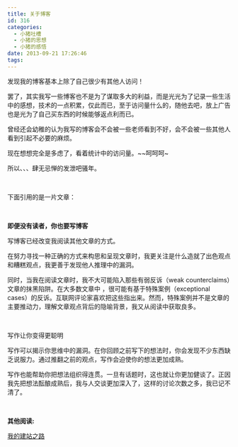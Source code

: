 ```yaml
---
title: 关于博客
id: 316
categories:
  - 小猪吐槽
  - 小猪的思想
  - 小猪的感悟
date: 2013-09-21 17:26:46
tags:
---
```


发现我的博客基本上除了自己很少有其他人访问！

罢了，其实我写一些博客也不是为了谋取多大的利益，而是光光为了记录一些生活中的感想，技术的一点积累，仅此而已，至于访问量什么的，随他去吧，放上广告也是光为了自己买东西的时候能够返点利而已。

曾经还会幼稚的认为我写的博客会不会被一些老师看到不好，会不会被一些其他人看到引起不必要的麻烦。

现在想想完全是多虑了，看着统计中的访问量。~~呵呵呵~

所以、、、肆无忌惮的发泄吧骚年。

&nbsp;

下面引用的是一片文章：

&nbsp;

**即便没有读者，你也要写博客**

写博客已经改变我阅读其他文章的方式。

在努力寻找一种正确的方式来构思和呈现文章时，我更关注是什么造就了出色观点和糟糕观点，我更善于发现他人推理中的漏洞。

同时，当我在阅读文章时，我不大可能陷入那些有弱反诉（weak counterclaims）文章的抹黑陷阱。在大多数文章中 ，很可能有基于特殊案例（exceptional cases）的反诉。互联网评论家喜欢把这些指出来。然而，特殊案例并不是文章的主要推动力，理解文章观点背后的隐喻背景，我又从阅读中获取良多。

&nbsp;

写作让你变得更聪明

写作可以揭示你思维中的漏洞。在你回顾之前写下的想法时，你会发现不少东西缺乏说服力。通过推翻之前的观点，写作会迫使你的想法更加成熟。

写作也能帮助你把想法组织得连贯。一旦有话题时，这也就让你更加健谈了。正因我先把想法酝酿成熟后，我与人交谈更加深入了，这样的讨论次数之多，我已记不清了。

&nbsp;

**其他阅读:**

[我的建站之路](http://www.smallerpig.com/508.html "我的建站之路")